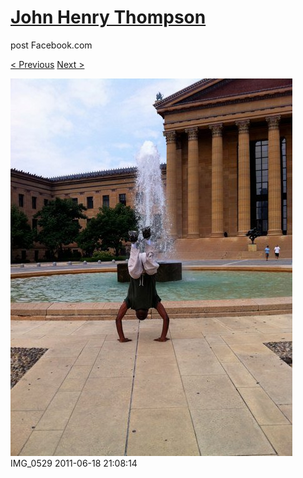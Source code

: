 # [John Henry Thompson](../README.md)
post Facebook.com

[< Previous](2011-06-18-2.md) [Next >](2011-06-18-4.md)

[![](../media/2011-06-18/Bike-Ride-To-Art-Museum-IMG_0529.jpg)](../README.md)
IMG_0529
2011-06-18 21:08:14